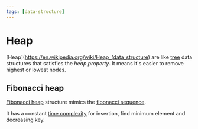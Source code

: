 ```yaml
---
tags: [data-structure]
---
```


# Heap

[Heap](https://en.wikipedia.org/wiki/Heap_(data_structure) are like [tree](tree.md) data structures that satisfies the *heap property*. It means it's easier to remove highest or lowest nodes. 

## Fibonacci heap

[Fibonacci heap](https://en.wikipedia.org/wiki/Fibonacci_heap) structure mimics the [fibonacci sequence](https://en.wikipedia.org/wiki/Fibonacci_sequence).

It has a constant [time complexity](../../algorithms/complexity.md) for insertion, find minimum element and decreasing key.